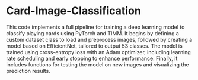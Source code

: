 # Card-Image-Classification
This code implements a full pipeline for training a deep learning model to classify playing cards using PyTorch and TIMM. It begins by defining a custom dataset class to load and preprocess images, followed by creating a model based on EfficientNet, tailored to output 53 classes. The model is trained using cross-entropy loss with an Adam optimizer, including learning rate scheduling and early stopping to enhance performance. Finally, it includes functions for testing the model on new images and visualizing the prediction results.
